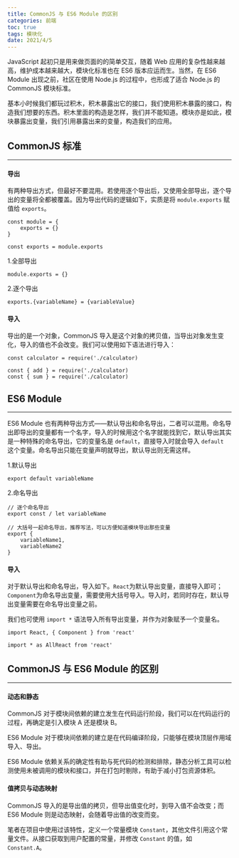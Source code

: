 ```yaml
---
title: CommonJS 与 ES6 Module 的区别
categories: 前端
toc: true
tags: 模块化
date: 2021/4/5
---
```


JavaScript 起初只是用来做页面的的简单交互，随着 Web 应用的复杂性越来越高，维护成本越来越大，模块化标准也在 ES6 版本应运而生。当然，在 ES6 Module 出现之前，社区在使用 Node.js 的过程中，也形成了适合 Node.js 的 CommonJS 模块标准。

<!-- more -->

基本小时候我们都玩过积木，积木暴露出它的接口，我们使用积木暴露的接口，构造我们想要的东西。积木里面的构造是怎样，我们并不能知道。模块亦是如此，模块暴露出变量，我们引用暴露出来的变量，构造我们的应用。

## CommonJS 标准

---

#### 导出

有两种导出方式，但最好不要混用。若使用逐个导出后，又使用全部导出，逐个导出的变量将全都被覆盖。因为导出代码的逻辑如下，实质是将 `module.exports` 赋值给 `exports`。

```
const module = {
	exports = {}
}

const exports = module.exports
```

1.全部导出

```
module.exports = {}
```

2.逐个导出

```
exports.{variableName} = {variableValue}
```

#### 导入

导出的是一个对象，CommonJS 导入是这个对象的拷贝值，当导出对象发生变化，导入的值也不会改变。我们可以使用如下语法进行导入：

```
const calculator = require('./calculator)

const { add } = require('./calculator)
const { sum } = require('./calculator)
```

## ES6 Module

---

ES6 Module 也有两种导出方式——默认导出和命名导出，二者可以混用。命名导出即导出的变量都有一个名字，导入的时候用这个名字就能找到它，默认导出其实是一种特殊的命名导出，它的变量名是 `default`，直接导入时就会导入 `default` 这个变量。命名导出只能在变量声明就导出，默认导出则无需这样。

1.默认导出

```
export default variableName
```

2.命名导出

```
// 逐个命名导出
export const / let variableName

// 大括号一起命名导出，推荐写法，可以方便知道模块导出那些变量
export {
	variableName1,
	variableName2
}
```

#### 导入

对于默认导出和命名导出，导入如下。`React`为默认导出变量，直接导入即可；`Component`为命名导出变量，需要使用大括号导入。导入时，若同时存在，默认导出变量需要在命名导出变量之前。

我们也可使用 `import *` 语法导入所有导出变量，并作为对象赋予一个变量名。

```
import React, { Component } from 'react'

import * as AllReact from 'react'
```

## CommonJS 与 ES6 Module 的区别

---

#### 动态和静态

CommonJS 对于模块间依赖的建立发生在代码运行阶段，我们可以在代码运行的过程，再确定是引入模块 A 还是模块 B。

ES6 Module 对于模块间依赖的建立是在代码编译阶段，只能够在模块顶层作用域导入、导出。

ES6 Module 依赖关系的确定性有助与死代码的检测和排除，静态分析工具可以检测使用未被调用的模块和接口，并在打包时剔除，有助于减小打包资源体积。

#### 值拷贝与动态映射

CommonJS 导入的是导出值的拷贝，但导出值变化时，到导入值不会改变；而 ES6 Module 则是动态映射，会随着导出值的改变而变。

笔者在项目中使用过该特性，定义一个常量模块 `Constant`，其他文件引用这个常量文件。从接口获取到用户配置的常量，并修改 `Constant` 的值，如 `Constant.A`。
